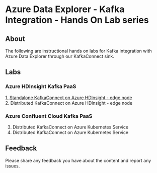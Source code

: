 # Azure Data Explorer - Kafka Integration - Hands On Lab series


## About
The following are instructional hands on labs for Kafka integration with Azure Data Explorer through our KafkaConnect sink.

## Labs
### Azure HDInsight Kafka PaaS
[1.  Standalone KafkaConnect on Azure HDInsight - edge node](hdi-standalone-nonesp/README.md)<br>
2.  Distributed KafkaConnect on Azure HDInsight - edge node<br>
### Azure Confluent Cloud Kafka PaaS
3.  Distributed KafkaConnect on Azure Kubernetes Service<br>
4.  Distributed KafkaConnect on Azure Kubernetes Service<br>

## Feedback
Please share any feedback you have about the content and report any issues.

